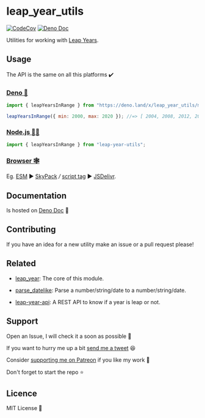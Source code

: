 # leap_year_utils

[![CodeCov](https://codecov.io/gh/UltiRequiem/leap_year_utils/branch/main/graph/badge.svg)](https://app.codecov.io/gh/UltiRequiem/leap_year_utils)
[![Deno Doc](https://doc.deno.land/badge.svg)](https://doc.deno.land/https/deno.land/x/leap_year_utils/mod.ts)

Utilities for working with
[Leap Years](https://github.com/UltiRequiem/leap-year).

## Usage

The API is the same on all this platforms ✔️

### [Deno 🦕](https://deno.land/x/leap_year_utils)

```javascript
import { leapYearsInRange } from "https://deno.land/x/leap_year_utils/mod.ts";

leapYearsInRange({ min: 2000, max: 2020 }); //=> [ 2004, 2008, 2012, 2016, 2020]
```

### [Node.js 🐢🚀](https://npmjs.com/package/leap-year-utils)

```javascript
import { leapYearsInRange } from "leap-year-utils";
```

### [Browser 🕸](https://developer.mozilla.org/en-US/docs/Glossary/Browser)

Eg. [ESM](https://developer.mozilla.org/en-US/docs/Web/JavaScript/Guide/Modules)
▶ [SkyPack](https://cdn.skypack.dev/leap-year-utils) _/_
[script tag](https://developer.mozilla.org/en-US/docs/Web/HTML/Element/script) ▶
[JSDelivr](https://cdn.jsdelivr.net/npm/leap-year-utils).

## Documentation

Is hosted on
[Deno Doc](https://doc.deno.land/https://deno.land/x/leap_year_utils/mod.ts) 📄

## Contributing

If you have an idea for a new utility make an issue or a pull request please!

## Related

- [leap_year](https://github.com/UltiRequiem/leap_year_utils): The core of this
  module.

- [parse_datelike](https://github.com/UltiRequiem/parse_datelike): Parse a
  number/string/date to a number/string/date.

- [leap-year-api](https://github.com/UltiRequiem/leap-year-api): A REST API to
  know if a year is leap or not.

## Support

Open an Issue, I will check it a soon as possible 👀

If you want to hurry me up a bit
[send me a tweet](https://twitter.com/UltiRequiem) 😆

Consider [supporting me on Patreon](https://patreon.com/UltiRequiem) if you like
my work 🚀

Don't forget to start the repo ⭐

## Licence

MIT License 📄
